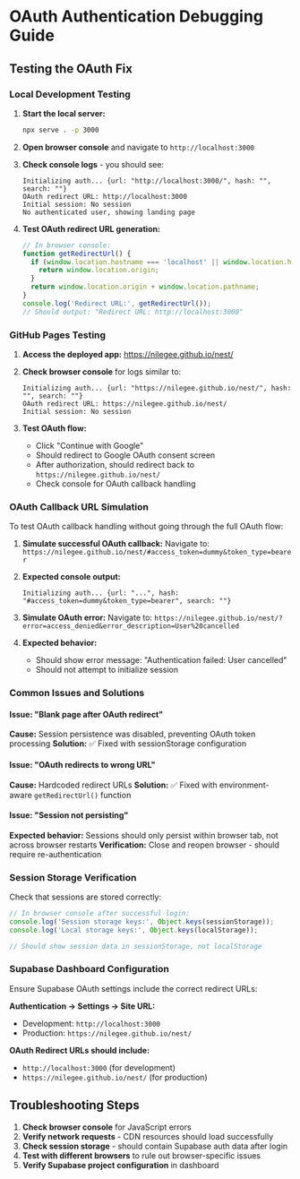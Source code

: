 # OAuth Authentication Debugging Guide

## Testing the OAuth Fix

### Local Development Testing

1. **Start the local server:**
   ```bash
   npx serve . -p 3000
   ```

2. **Open browser console** and navigate to `http://localhost:3000`

3. **Check console logs** - you should see:
   ```
   Initializing auth... {url: "http://localhost:3000/", hash: "", search: ""}
   OAuth redirect URL: http://localhost:3000
   Initial session: No session
   No authenticated user, showing landing page
   ```

4. **Test OAuth redirect URL generation:**
   ```javascript
   // In browser console:
   function getRedirectUrl() {
     if (window.location.hostname === 'localhost' || window.location.hostname === '127.0.0.1') {
       return window.location.origin;
     }
     return window.location.origin + window.location.pathname;
   }
   console.log('Redirect URL:', getRedirectUrl());
   // Should output: "Redirect URL: http://localhost:3000"
   ```

### GitHub Pages Testing

1. **Access the deployed app:** https://nilegee.github.io/nest/

2. **Check browser console** for logs similar to:
   ```
   Initializing auth... {url: "https://nilegee.github.io/nest/", hash: "", search: ""}
   OAuth redirect URL: https://nilegee.github.io/nest/
   Initial session: No session
   ```

3. **Test OAuth flow:**
   - Click "Continue with Google"
   - Should redirect to Google OAuth consent screen
   - After authorization, should redirect back to `https://nilegee.github.io/nest/`
   - Check console for OAuth callback handling

### OAuth Callback URL Simulation

To test OAuth callback handling without going through the full OAuth flow:

1. **Simulate successful OAuth callback:**
   Navigate to: `https://nilegee.github.io/nest/#access_token=dummy&token_type=bearer`

2. **Expected console output:**
   ```
   Initializing auth... {url: "...", hash: "#access_token=dummy&token_type=bearer", search: ""}
   ```

3. **Simulate OAuth error:**
   Navigate to: `https://nilegee.github.io/nest/?error=access_denied&error_description=User%20cancelled`

4. **Expected behavior:**
   - Should show error message: "Authentication failed: User cancelled"
   - Should not attempt to initialize session

### Common Issues and Solutions

#### Issue: "Blank page after OAuth redirect"
**Cause:** Session persistence was disabled, preventing OAuth token processing
**Solution:** ✅ Fixed with sessionStorage configuration

#### Issue: "OAuth redirects to wrong URL"
**Cause:** Hardcoded redirect URLs
**Solution:** ✅ Fixed with environment-aware `getRedirectUrl()` function

#### Issue: "Session not persisting"
**Expected behavior:** Sessions should only persist within browser tab, not across browser restarts
**Verification:** Close and reopen browser - should require re-authentication

### Session Storage Verification

Check that sessions are stored correctly:

```javascript
// In browser console after successful login:
console.log('Session storage keys:', Object.keys(sessionStorage));
console.log('Local storage keys:', Object.keys(localStorage));

// Should show session data in sessionStorage, not localStorage
```

### Supabase Dashboard Configuration

Ensure Supabase OAuth settings include the correct redirect URLs:

**Authentication → Settings → Site URL:**
- Development: `http://localhost:3000`
- Production: `https://nilegee.github.io/nest/`

**OAuth Redirect URLs should include:**
- `http://localhost:3000` (for development)
- `https://nilegee.github.io/nest/` (for production)

## Troubleshooting Steps

1. **Check browser console** for JavaScript errors
2. **Verify network requests** - CDN resources should load successfully
3. **Check session storage** - should contain Supabase auth data after login
4. **Test with different browsers** to rule out browser-specific issues
5. **Verify Supabase project configuration** in dashboard